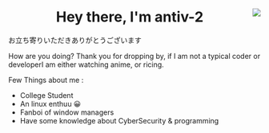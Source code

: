 <div>
<img align="right" src="https://media.tenor.com/3eZTvcXcexgAAAAM/korezui-anime.gif">
  <h1 align="center"> Hey there, I'm antiv-2</a></h1>
お立ち寄りいただきありがとうございます

How are you doing? Thank you for dropping by, if I am not a typical coder or developerI am either watching anime, or ricing. 

Few Things about me :
 <ul>
   <li>College Student </li>
   <li> An linux enthuu 😀</li>
  <li> Fanboi of window managers  </li>
  <li>  Have some knowledge about CyberSecurity & programming  </li>
   <div>
